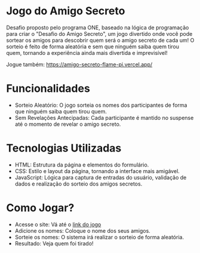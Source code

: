 # Jogo do Amigo Secreto

Desafio proposto pelo programa ONE, baseado na lógica de programação para criar o "Desafio do Amigo Secreto", um jogo divertido onde você pode sortear os amigos para descobrir quem será o amigo secreto de cada um! O sorteio é feito de forma aleatória e sem que ninguém saiba quem tirou quem, tornando a experiência ainda mais divertida e imprevisível!

Jogue também: https://amigo-secreto-flame-pi.vercel.app/

# Funcionalidades

- Sorteio Aleatório: O jogo sorteia os nomes dos participantes de forma que ninguém saiba quem tirou quem.
- Sem Revelações Antecipadas: Cada participante é mantido no suspense até o momento de revelar o amigo secreto.

# Tecnologias Utilizadas

- HTML: Estrutura da página e elementos do formulário.
- CSS: Estilo e layout da página, tornando a interface mais amigável.
- JavaScript: Lógica para captura de entradas do usuário, validação de dados e realização do sorteio dos amigos secretos.

# Como Jogar?

- Acesse o site: Vá até o [link do jogo](https://amigo-secreto-flame-pi.vercel.app/)
- Adicione os nomes: Coloque o nome dos seus amigos.
- Sorteie os nomes: O sistema irá realizar o sorteio de forma aleatória.
- Resultado: Veja quem foi tirado!

